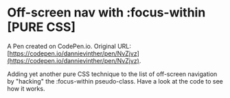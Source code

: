 # Off-screen nav with :focus-within [PURE CSS]

A Pen created on CodePen.io. Original URL: [https://codepen.io/dannievinther/pen/NvZjvz](https://codepen.io/dannievinther/pen/NvZjvz).

Adding yet another pure CSS technique to the list of off-screen navigation by "hacking" the :focus-within pseudo-class. Have a look at the code to see how it works.
